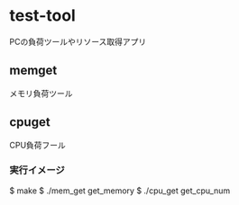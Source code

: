 # test-tool
PCの負荷ツールやリソース取得アプリ

## memget
メモリ負荷ツール

## cpuget
CPU負荷フール

### 実行イメージ
$ make
$ ./mem_get get_memory
$ ./cpu_get get_cpu_num
